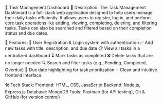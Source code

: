 📝 Task Management Dashboard
📌 Description:
The Task Management Dashboard is a full-stack web application designed to help users manage their daily tasks efficiently. It allows users to register, log in, and perform core task operations like adding, viewing, completing, deleting, and filtering tasks. Tasks can also be searched and filtered based on their completion status and due dates.

🚀 Features:
🧾 User Registration & Login system with authentication
✅ Add new tasks with title, description, and due date
📋 View all tasks in a centralized dashboard
⏳ Mark tasks as completed
❌ Delete tasks that are no longer needed
🔍 Search and filter tasks (e.g., Pending, Completed, Overdue)
📅 Due date highlighting for task prioritization
💡 Clean and intuitive frontend interface


🛠️ Tech Stack:
Frontend: HTML, CSS, JavaScript
Backend: Node.js, Express.js
Database: MongoDB
Tools: Postman (for API testing), Git & GitHub (for version control)
